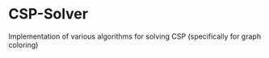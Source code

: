 # CSP-Solver
Implementation of various algorithms for solving CSP (specifically for graph coloring)
